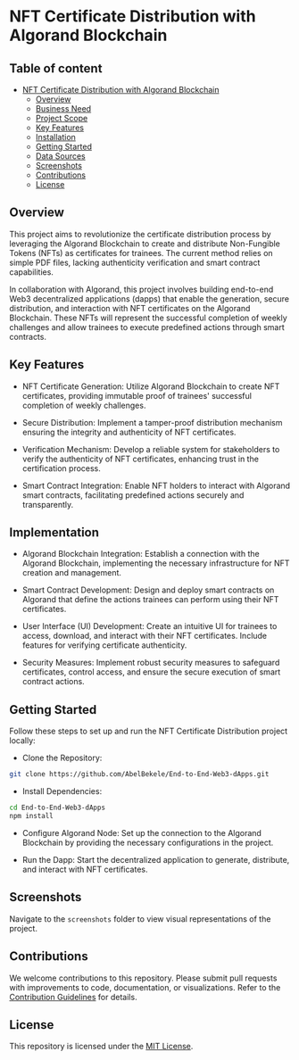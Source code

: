 # NFT Certificate Distribution with Algorand Blockchain

## Table of content
- [ NFT Certificate Distribution with Algorand Blockchain](#nft-certificate-distribution-with-algorand-blockchain)
  - [Overview](#overview)
  - [Business Need](#business-need)
  - [Project Scope](#project-scope)
  - [Key Features](#key-features)
  - [Installation](#installation)
  - [Getting Started](#getting-started)
  - [Data Sources](#data-sources)
  - [Screenshots](#screenshots)
  - [Contributions](#contributions)
  - [License](#license)

## Overview
This project aims to revolutionize the certificate distribution process by leveraging the Algorand Blockchain to create and distribute Non-Fungible Tokens (NFTs) as certificates for trainees. The current method relies on simple PDF files, lacking authenticity verification and smart contract capabilities.

In collaboration with Algorand, this project involves building end-to-end Web3 decentralized applications (dapps) that enable the generation, secure distribution, and interaction with NFT certificates on the Algorand Blockchain. These NFTs will represent the successful completion of weekly challenges and allow trainees to execute predefined actions through smart contracts.

## Key Features
- NFT Certificate Generation: Utilize Algorand Blockchain to create NFT certificates, providing immutable proof of trainees' successful completion of weekly challenges.

- Secure Distribution: Implement a tamper-proof distribution mechanism ensuring the integrity and authenticity of NFT certificates.

- Verification Mechanism: Develop a reliable system for stakeholders to verify the authenticity of NFT certificates, enhancing trust in the certification process.

- Smart Contract Integration: Enable NFT holders to interact with Algorand smart contracts, facilitating predefined actions securely and transparently.

## Implementation

- Algorand Blockchain Integration: Establish a connection with the Algorand Blockchain, implementing the necessary infrastructure for NFT creation and management.

- Smart Contract Development: Design and deploy smart contracts on Algorand that define the actions trainees can perform using their NFT certificates.

- User Interface (UI) Development: Create an intuitive UI for trainees to access, download, and interact with their NFT certificates. Include features for verifying certificate authenticity.

- Security Measures: Implement robust security measures to safeguard certificates, control access, and ensure the secure execution of smart contract actions.

## Getting Started
Follow these steps to set up and run the NFT Certificate Distribution project locally:

- Clone the Repository:
```bash 
git clone https://github.com/AbelBekele/End-to-End-Web3-dApps.git
```
- Install Dependencies:

``` bash
cd End-to-End-Web3-dApps
npm install
```

- Configure Algorand Node:
Set up the connection to the Algorand Blockchain by providing the necessary configurations in the project.

- Run the Dapp:
Start the decentralized application to generate, distribute, and interact with NFT certificates.

## Screenshots

Navigate to the `screenshots` folder to view visual representations of the project.

## Contributions

We welcome contributions to this repository. Please submit pull requests with improvements to code, documentation, or visualizations. Refer to the [Contribution Guidelines](CONTRIBUTING.md) for details.

## License

This repository is licensed under the [MIT License](LICENSE).